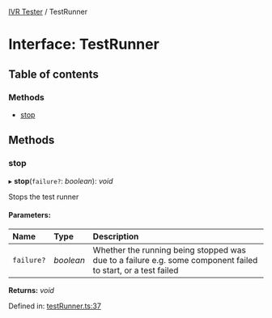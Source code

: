 [IVR Tester](../README.md) / TestRunner

# Interface: TestRunner

## Table of contents

### Methods

- [stop](testrunner.md#stop)

## Methods

### stop

▸ **stop**(`failure?`: *boolean*): *void*

Stops the test runner

#### Parameters:

Name | Type | Description |
:------ | :------ | :------ |
`failure?` | *boolean* | Whether the running being stopped was due to a failure                e.g. some component failed to start, or a test failed    |

**Returns:** *void*

Defined in: [testRunner.ts:37](https://github.com/SketchingDev/ivr-tester/blob/72204c0/packages/ivr-tester/src/testRunner.ts#L37)

